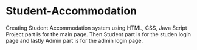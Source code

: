 # Student-Accommodation
Creating Student Accommodation system using HTML, CSS, Java Script
Project part is for the main page. Then Student part is for the studen login page and lastly Admin part is for the admin login page.
